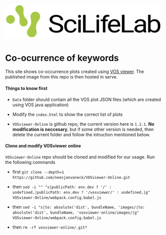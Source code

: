 # ![SciLifeLab Data Platform website](img/sciLifeLab_logo.png)

# Co-ocurrence of keywords

This site shows co-occurrence plots created using [VOS viewer](https://github.com/neesjanvaneck/VOSviewer-Online). The published image from this repo is then hosted in serve.

#### Things to know first

- `Data` folder should contain all the VOS plot JSON files (which are created using VOS java application)

- Modify the `index.html` to show the correct list of plots

- `VOSviewer-Online` is github repo, the current version here is `1.2.1`. **No modification is neccesary**, but if some other version is needed, then delete the current folder and follow the intruction mentioned below.

#### Clone and modify VOSviewer online

`VOSviewer-Online` repo should be cloned and modified for our usage. Run the following commands

- first `git clone --depth=1 https://github.com/neesjanvaneck/VOSviewer-Online.git`

- then `sed -i "" "s|publicPath: env.dev ? '/' : undefined,|publicPath: env.dev ? '/vosviewer/' : undefined,|g" VOSviewer-Online/webpack.config.babel.js`

- then `sed -i "s|to: absolute('dist', bundleName, 'images/|to: absolute('dist', bundleName, 'vosviewer-online/images/|g" VOSviewer-Online/webpack.config.babel.js`

- then `rm -rf vosviewer-online/.git*`

